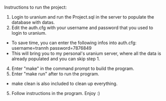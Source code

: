 Instructions to run the project: 
1. Login to uranium and run the Project.sql in the server to populate the database with datas.
2. Edit the auth.cfg with your username and password that you used to login to uranium.
* To save time, you can enter the following infos into auth.cfg:
  username=trannh
  password=7876849
* This will bring you to my personal's uranium server, where all the data is already populated and you can skip step 1.
4. Enter "make" in the command prompt to build the program.
5. Enter "make run" after to run the program.
* make clean is also included to clean up everything.  
5. Follow instructions in the program. Enjoy :)
